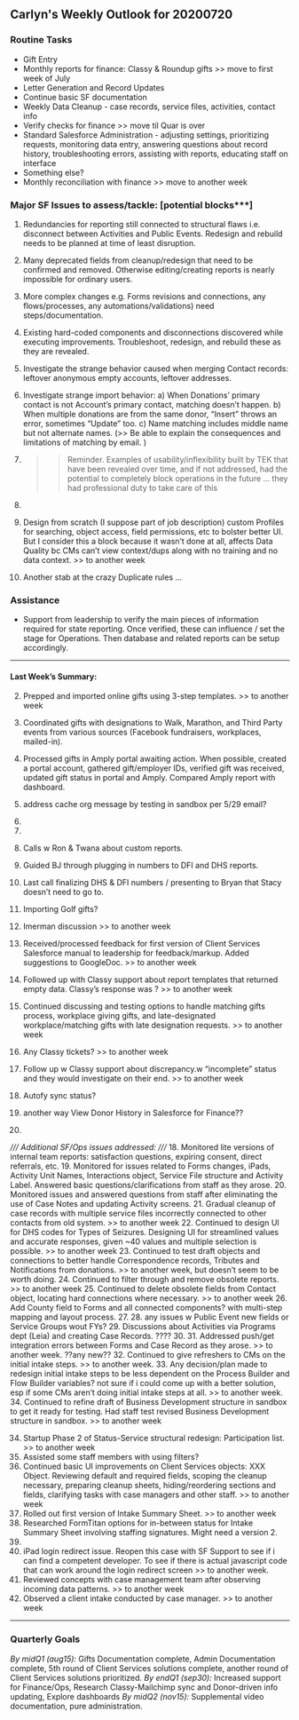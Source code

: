## Carlyn's Weekly Outlook for 20200720
### Routine Tasks
* Gift Entry
* Monthly reports for finance: Classy & Roundup gifts >> move to first week of July
* Letter Generation and Record Updates
* Continue basic SF documentation
* Weekly Data Cleanup - case records, service files, activities, contact info
* Verify checks for finance >> move til Quar is over
* Standard Salesforce Administration - adjusting settings, prioritizing requests, monitoring data entry, answering questions about record history, troubleshooting errors, assisting with reports, educating staff on interface
* Something else?
* Monthly reconciliation with finance >> move to another week

### Major SF Issues to assess/tackle: [potential blocks***]
1. Redundancies for reporting still connected to structural flaws i.e. disconnect between Activities and Public Events.  Redesign and rebuild needs to be planned at time of least disruption.
2. Many deprecated fields from cleanup/redesign that need to be confirmed and removed.  Otherwise editing/creating reports is nearly impossible for ordinary users.
3. More complex changes e.g. Forms revisions and connections, any flows/processes, any automations/validations) need steps/documentation.
4. Existing hard-coded components and disconnections discovered while executing improvements. Troubleshoot, redesign, and rebuild these as they are revealed.

6. Investigate the strange behavior caused when merging Contact records: leftover anonymous empty accounts, leftover addresses.
7. Investigate strange import behavior: a) When Donations’ primary contact is not Account’s primary contact, matching doesn’t happen.  b) When multiple donations are from the same donor, “Insert” throws an error, sometimes “Update” too.  c) Name matching includes middle name but not alternate names.   (>> Be able to explain the consequences and limitations of matching by email. )
8. > > Reminder.  Examples of usability/inflexibility built by TEK that have been revealed over time, and if not addressed, had the potential to completely block operations in the future … they had professional duty to take care of this
9. 
10. Design from scratch (I suppose part of job description) custom Profiles for searching, object access, field permissions, etc to bolster better UI.  But I consider this a block because it wasn’t done at all, affects Data Quality bc CMs can’t view context/dups along with no training and no data context. >> to another week
11. Another stab at the crazy Duplicate rules …

### Assistance
* Support from leadership to verify the main pieces of information required for state reporting.  Once verified, these can influence / set the stage for Operations.  Then database and related reports can be setup accordingly.

- - - -
#### Last Week’s Summary:
2. Prepped and imported online gifts using 3-step templates.  >> to another week
3. Coordinated gifts with designations to Walk, Marathon, and Third Party events from various sources (Facebook fundraisers, workplaces, mailed-in).
4. Processed gifts in Amply portal awaiting action.  When possible, created a portal account, gathered gift/employer IDs, verified gift was received, updated gift status in portal and Amply.  Compared Amply report with dashboard.
5. address cache org message by testing in sandbox per 5/29 email?
6. 
7. 
8. Calls w Ron & Twana about custom reports.
9. Guided BJ through plugging in numbers to DFI and DHS reports.  
10. Last call finalizing DHS & DFI numbers / presenting to Bryan that Stacy doesn’t need to go to.  
11. Importing Golf gifts?


7. Imerman discussion >> to another week
8. Received/processed feedback for first version of Client Services Salesforce manual to leadership for feedback/markup.   Added suggestions to GoogleDoc.  >> to another week

23. Followed up with Classy support about report templates that returned empty data.  Classy’s response was ?  >> to another week
24. Continued discussing and testing options to handle matching gifts process, workplace giving gifts, and late-designated workplace/matching gifts with late designation requests. >> to another week

12. Any Classy tickets?  >> to another week
13. Follow up w Classy support about discrepancy.w “incomplete” status and they would investigate on their end.   >> to another week
14. Autofy sync status?
15. another way View Donor History in Salesforce for Finance??
16. 

*/// Additional SF/Ops issues addressed: ///*
18. Monitored lite versions of internal team reports: satisfaction questions, expiring consent, direct referrals, etc.
19. Monitored for issues related to Forms changes, iPads, Activity Unit Names, Interactions object, Service File structure and Activity Label.  Answered basic questions/clarifications from staff as they arose.
20. Monitored issues and answered questions from staff after eliminating the use of Case Notes and updating Activity screens.
21. Gradual cleanup of case records with multiple service files incorrectly connected to other contacts from old system.  >> to another week
22. Continued to design UI for DHS codes for Types of Seizures.  Designing UI for streamlined values and accurate responses, given ~40 values and multiple selection is possible. >> to another week
23. Continued to test draft objects and connections to better handle Correspondence records, Tributes and Notifications from donations.  >> to another week, but doesn’t seem to be worth doing.
24. Continued to filter through and remove obsolete reports. >> to another week
25. Continued to delete obsolete fields from Contact object, locating hard connections where necessary. >> to another week
26. Add County field to Forms and all connected components?  with multi-step mapping and layout process.
27. 
28. any issues w Public Event new fields or Service Groups wout FYs?
29. Discussions about Activities via Programs dept (Leia) and creating Case Records.  ????
30. 
31. Addressed push/get integration errors between Forms and Case Record as they arose.   >> to another week.  ??any new??
32. Continued to give refreshers to CMs on the initial intake steps. >> to another week.
33. Any decision/plan made to redesign initial intake steps to be less dependent on the Process Builder and Flow Builder variables?  not sure if i could come up with a better solution, esp if some CMs aren’t doing initial intake steps at all.  >> to another week.
34. Continued to refine draft of Business Development structure in sandbox to get it ready for testing.  Had staff test revised Business Development structure in sandbox.  >> to another week

34. Startup Phase 2 of Status-Service structural redesign: Participation list.  >> to another week
35. Assisted some staff members with using filters?
36. Continued basic UI improvements on Client Services objects: XXX Object.  Reviewing default and required fields, scoping the cleanup necessary, preparing cleanup sheets, hiding/reordering sections and fields, clarifying tasks with case managers and other staff.  >> to another week
37. Rolled out first version of Intake Summary Sheet. >> to another week
38. Researched FormTitan options for in-between status for Intake Summary Sheet involving staffing signatures.  Might need a version 2.
39. 
40. iPad login redirect issue.  Reopen this case with SF Support to see if i can find a competent developer.  To see if there is actual javascript code that can work around the login redirect screen  >> to another week.
41. Reviewed concepts with case management team after observing incoming data patterns.  >> to another week
42. Observed a client intake conducted by case manager. >> to another week

- - - -
### Quarterly Goals
*By midQ1 (aug15):* Gifts Documentation complete, Admin Documentation complete, 5th round of Client Services solutions complete, another round of Client Services solutions prioritized.
*By endQ1 (sep30):* Increased support for Finance/Ops, Research Classy-Mailchimp sync and Donor-driven info updating, Explore dashboards
*By midQ2 (nov15):* Supplemental video documentation, pure administration.